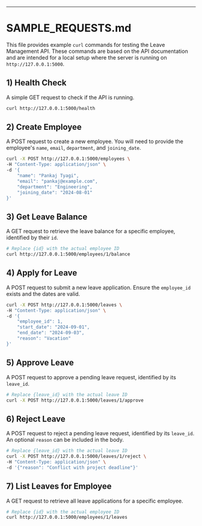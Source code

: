 -----

# SAMPLE\_REQUESTS.md

This file provides example `curl` commands for testing the Leave Management API. These commands are based on the API documentation and are intended for a local setup where the server is running on `http://127.0.0.1:5000`.

## 1\) Health Check

A simple GET request to check if the API is running.

```bash
curl http://127.0.0.1:5000/health
```

## 2\) Create Employee

A POST request to create a new employee. You will need to provide the employee's `name`, `email`, `department`, and `joining_date`.

```bash
curl -X POST http://127.0.0.1:5000/employees \
-H "Content-Type: application/json" \
-d '{
    "name": "Pankaj Tyagi",
    "email": "pankaj@example.com",
    "department": "Engineering",
    "joining_date": "2024-08-01"
}'
```

## 3\) Get Leave Balance

A GET request to retrieve the leave balance for a specific employee, identified by their `id`.

```bash
# Replace {id} with the actual employee ID
curl http://127.0.0.1:5000/employees/1/balance
```

## 4\) Apply for Leave

A POST request to submit a new leave application. Ensure the `employee_id` exists and the dates are valid.

```bash
curl -X POST http://127.0.0.1:5000/leaves \
-H "Content-Type: application/json" \
-d '{
    "employee_id": 1,
    "start_date": "2024-09-01",
    "end_date": "2024-09-03",
    "reason": "Vacation"
}'
```

## 5\) Approve Leave

A POST request to approve a pending leave request, identified by its `leave_id`.

```bash
# Replace {leave_id} with the actual leave ID
curl -X POST http://127.0.0.1:5000/leaves/1/approve
```

## 6\) Reject Leave

A POST request to reject a pending leave request, identified by its `leave_id`. An optional `reason` can be included in the body.

```bash
# Replace {leave_id} with the actual leave ID
curl -X POST http://127.0.0.1:5000/leaves/1/reject \
-H "Content-Type: application/json" \
-d '{"reason": "Conflict with project deadline"}'
```

## 7\) List Leaves for Employee

A GET request to retrieve all leave applications for a specific employee.

```bash
# Replace {id} with the actual employee ID
curl http://127.0.0.1:5000/employees/1/leaves
```
